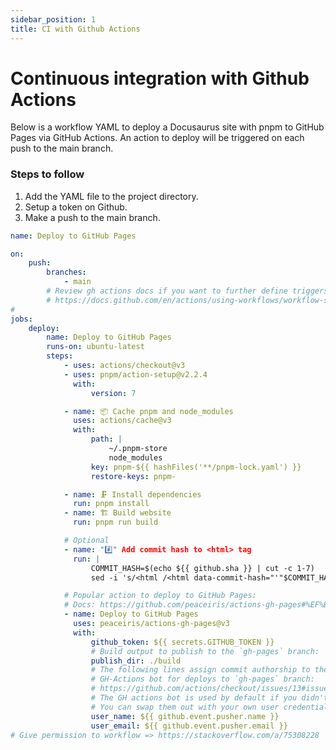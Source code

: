 ```yaml
---
sidebar_position: 1
title: CI with Github Actions
---
```


# Continuous integration with Github Actions

Below is a workflow YAML to deploy a Docusaurus site with pnpm to GitHub Pages via GitHub Actions. An action to deploy will be triggered on each push to the main branch.

### Steps to follow

1. Add the YAML file to the project directory.
2. Setup a token on Github.
3. Make a push to the main branch.

```yaml title="./.github/workflows/deploy.yml"
name: Deploy to GitHub Pages

on:
    push:
        branches:
            - main
        # Review gh actions docs if you want to further define triggers, paths, etc
        # https://docs.github.com/en/actions/using-workflows/workflow-syntax-for-github-actions#on
#
jobs:
    deploy:
        name: Deploy to GitHub Pages
        runs-on: ubuntu-latest
        steps:
            - uses: actions/checkout@v3
            - uses: pnpm/action-setup@v2.2.4
              with:
                  version: 7

            - name: 📦 Cache pnpm and node_modules
              uses: actions/cache@v3
              with:
                  path: |
                      ~/.pnpm-store
                      node_modules
                  key: pnpm-${{ hashFiles('**/pnpm-lock.yaml') }}
                  restore-keys: pnpm-

            - name: 🗜️ Install dependencies
              run: pnpm install
            - name: 🏗 Build website
              run: pnpm run build

            # Optional
            - name: "#️⃣" Add commit hash to <html> tag
              run: |
                  COMMIT_HASH=$(echo ${{ github.sha }} | cut -c 1-7)
                  sed -i 's/<html /<html data-commit-hash="'"$COMMIT_HASH"'" /' ./build/index.html

            # Popular action to deploy to GitHub Pages:
            # Docs: https://github.com/peaceiris/actions-gh-pages#%EF%B8%8F-docusaurus
            - name: Deploy to GitHub Pages
              uses: peaceiris/actions-gh-pages@v3
              with:
                  github_token: ${{ secrets.GITHUB_TOKEN }}
                  # Build output to publish to the `gh-pages` branch:
                  publish_dir: ./build
                  # The following lines assign commit authorship to the official
                  # GH-Actions bot for deploys to `gh-pages` branch:
                  # https://github.com/actions/checkout/issues/13#issuecomment-724415212
                  # The GH actions bot is used by default if you didn't specify the two fields.
                  # You can swap them out with your own user credentials.
                  user_name: ${{ github.event.pusher.name }}
                  user_email: ${{ github.event.pusher.email }}
# Give permission to workflow => https://stackoverflow.com/a/75308228
```
